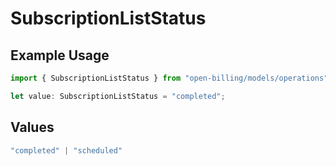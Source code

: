 # SubscriptionListStatus

## Example Usage

```typescript
import { SubscriptionListStatus } from "open-billing/models/operations";

let value: SubscriptionListStatus = "completed";
```

## Values

```typescript
"completed" | "scheduled"
```